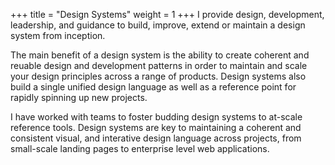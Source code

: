 +++
title = "Design Systems"
weight = 1
+++
I provide design, development, leadership, and guidance to build, improve, extend or maintain a design system from inception.

<!--more-->
The main benefit of a design system is the ability to create coherent and reuable design and development patterns in order to maintain and scale your design principles across a range of products. Design systems also build a single unified design language as well as a reference point for rapidly spinning up new projects.

I have worked with teams to foster budding design systems to at-scale reference tools. Design systems are key to maintaining a coherent and consistent visual, and interative design language across projects, from small-scale landing pages to enterprise level web applications.